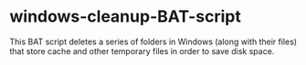 # windows-cleanup-BAT-script
This BAT script deletes a series of folders in Windows (along with their files) that store cache and other temporary files in order to save disk space.

